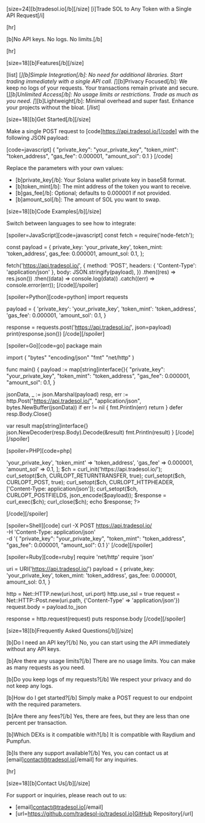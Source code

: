 [size=24][b]tradesol.io[/b][/size]
[i]Trade SOL to Any Token with a Single API Request[/i]

[hr]

[b]No API keys. No logs. No limits.[/b]

[hr]

[size=18][b]Features[/b][/size]

[list]
[*][b]Simple Integration[/b]: No need for additional libraries. Start trading immediately with a single API call.
[*][b]Privacy Focused[/b]: We keep no logs of your requests. Your transactions remain private and secure.
[*][b]Unlimited Access[/b]: No usage limits or restrictions. Trade as much as you need.
[*][b]Lightweight[/b]: Minimal overhead and super fast. Enhance your projects without the bloat.
[/list]

[size=18][b]Get Started[/b][/size]

Make a single POST request to [code]https://api.tradesol.io/[/code] with the following JSON payload:

[code=javascript]
{
  "private_key": "your_private_key",
  "token_mint": "token_address",
  "gas_fee": 0.000001,
  "amount_sol": 0.1
}
[/code]

Replace the parameters with your own values:

- [b]private_key[/b]: Your Solana wallet private key in base58 format.
- [b]token_mint[/b]: The mint address of the token you want to receive.
- [b]gas_fee[/b]: Optional; defaults to 0.000001 if not provided.
- [b]amount_sol[/b]: The amount of SOL you want to swap.

[size=18][b]Code Examples[/b][/size]

Switch between languages to see how to integrate:

[spoiler=JavaScript][code=javascript]
const fetch = require('node-fetch');

const payload = {
  private_key: 'your_private_key',
  token_mint: 'token_address',
  gas_fee: 0.000001,
  amount_sol: 0.1,
};

fetch('https://api.tradesol.io/', {
  method: 'POST',
  headers: { 'Content-Type': 'application/json' },
  body: JSON.stringify(payload),
})
  .then((res) => res.json())
  .then((data) => console.log(data))
  .catch((err) => console.error(err));
[/code][/spoiler]

[spoiler=Python][code=python]
import requests

payload = {
    'private_key': 'your_private_key',
    'token_mint': 'token_address',
    'gas_fee': 0.000001,
    'amount_sol': 0.1,
}

response = requests.post('https://api.tradesol.io/', json=payload)
print(response.json())
[/code][/spoiler]

[spoiler=Go][code=go]
package main

import (
  "bytes"
  "encoding/json"
  "fmt"
  "net/http"
)

func main() {
  payload := map[string]interface{}{
    "private_key": "your_private_key",
    "token_mint":  "token_address",
    "gas_fee":     0.000001,
    "amount_sol":  0.1,
  }

  jsonData, _ := json.Marshal(payload)
  resp, err := http.Post("https://api.tradesol.io/", "application/json", bytes.NewBuffer(jsonData))
  if err != nil {
    fmt.Println(err)
    return
  }
  defer resp.Body.Close()

  var result map[string]interface{}
  json.NewDecoder(resp.Body).Decode(&result)
  fmt.Println(result)
}
[/code][/spoiler]

[spoiler=PHP][code=php]
<?php
$payload = [
    'private_key' => 'your_private_key',
    'token_mint' => 'token_address',
    'gas_fee' => 0.000001,
    'amount_sol' => 0.1,
];

$ch = curl_init('https://api.tradesol.io/');
curl_setopt($ch, CURLOPT_RETURNTRANSFER, true);
curl_setopt($ch, CURLOPT_POST, true);
curl_setopt($ch, CURLOPT_HTTPHEADER, ['Content-Type: application/json']);
curl_setopt($ch, CURLOPT_POSTFIELDS, json_encode($payload));

$response = curl_exec($ch);
curl_close($ch);

echo $response;
?>
[/code][/spoiler]

[spoiler=Shell][code]
curl -X POST https://api.tradesol.io/ \
-H 'Content-Type: application/json' \
-d '{
  "private_key": "your_private_key",
  "token_mint": "token_address",
  "gas_fee": 0.000001,
  "amount_sol": 0.1
}'
[/code][/spoiler]

[spoiler=Ruby][code=ruby]
require 'net/http'
require 'json'

uri = URI('https://api.tradesol.io/')
payload = {
  private_key: 'your_private_key',
  token_mint: 'token_address',
  gas_fee: 0.000001,
  amount_sol: 0.1,
}

http = Net::HTTP.new(uri.host, uri.port)
http.use_ssl = true
request = Net::HTTP::Post.new(uri.path, {'Content-Type' => 'application/json'})
request.body = payload.to_json

response = http.request(request)
puts response.body
[/code][/spoiler]

[size=18][b]Frequently Asked Questions[/b][/size]

[b]Do I need an API key?[/b]
No, you can start using the API immediately without any API keys.

[b]Are there any usage limits?[/b]
There are no usage limits. You can make as many requests as you need.

[b]Do you keep logs of my requests?[/b]
We respect your privacy and do not keep any logs.

[b]How do I get started?[/b]
Simply make a POST request to our endpoint with the required parameters.

[b]Are there any fees?[/b]
Yes, there are fees, but they are less than one percent per transaction.

[b]Which DEXs is it compatible with?[/b]
It is compatible with Raydium and Pumpfun.

[b]Is there any support available?[/b]
Yes, you can contact us at [email]contact@tradesol.io[/email] for any inquiries.

[hr]

[size=18][b]Contact Us[/b][/size]

For support or inquiries, please reach out to us:

- [email]contact@tradesol.io[/email]
- [url=https://github.com/tradesol-io/tradesol.io]GitHub Repository[/url]